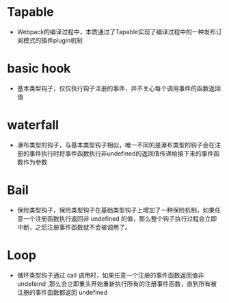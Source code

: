 # Tapable
- Webpack的编译过程中，本质通过了Tapable实现了编译过程中的一种发布订阅模式的插件plugin机制

# basic hook
- 基本类型钩子，仅仅执行钩子注册的事件，并不关心每个调用事件的函数返回值

# waterfall
- 瀑布类型的钩子，与基本类型钩子相似，唯一不同的是瀑布类型的钩子会在注册的事件执行时将事件函数执行非undefined的返回值传递给接下来的事件函数作为参数

# Bail
- 保险类型钩子，保险类型钩子在基础类型钩子上增加了一种保险机制，如果任意一个注册函数执行返回非 undefined 的值，那么整个钩子执行过程会立即中断，之后注册事件函数就不会被调用了。

# Loop
- 循环类型钩子通过 call 调用时，如果任意一个注册的事件函数返回值非 undefeind ,那么会立即重头开始重新执行所有的注册事件函数，直到所有被注册的事件函数都返回 undefined